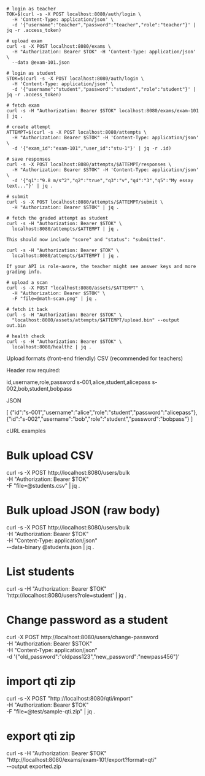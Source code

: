```
# login as teacher
TOK=$(curl -s -X POST localhost:8080/auth/login \
  -H 'Content-Type: application/json' \
  -d '{"username":"teacher","password":"teacher","role":"teacher"}' | jq -r .access_token)

# upload exam
curl -s -X POST localhost:8080/exams \
  -H "Authorization: Bearer $TOK" -H 'Content-Type: application/json' \
  --data @exam-101.json

# login as student
STOK=$(curl -s -X POST localhost:8080/auth/login \
  -H 'Content-Type: application/json' \
  -d '{"username":"student","password":"student","role":"student"}' | jq -r .access_token)

# fetch exam
curl -s -H "Authorization: Bearer $STOK" localhost:8080/exams/exam-101 | jq .

# create attempt
ATTEMPT=$(curl -s -X POST localhost:8080/attempts \
  -H "Authorization: Bearer $STOK" -H 'Content-Type: application/json' \
  -d '{"exam_id":"exam-101","user_id":"stu-1"}' | jq -r .id)

# save responses
curl -s -X POST localhost:8080/attempts/$ATTEMPT/responses \
  -H "Authorization: Bearer $STOK" -H 'Content-Type: application/json' \
  -d '{"q1":"9.8 m/s^2","q2":"true","q3":"v","q4":"3","q5":"My essay text..."}' | jq .

# submit
curl -s -X POST localhost:8080/attempts/$ATTEMPT/submit \
  -H "Authorization: Bearer $STOK" | jq .

# fetch the graded attempt as student
curl -s -H "Authorization: Bearer $STOK" \
  localhost:8080/attempts/$ATTEMPT | jq .

This should now include "score" and "status": "submitted".

curl -s -H "Authorization: Bearer $TOK" \
  localhost:8080/attempts/$ATTEMPT | jq .

If your API is role-aware, the teacher might see answer keys and more grading info.

# upload a scan
curl -s -X POST "localhost:8080/assets/$ATTEMPT" \
  -H "Authorization: Bearer $STOK" \
  -F "file=@math-scan.png" | jq .

# fetch it back
curl -s -H "Authorization: Bearer $STOK" \
  "localhost:8080/assets/attempts/$ATTEMPT/upload.bin" --output out.bin

# health check
curl -s -H "Authorization: Bearer $STOK" \
  localhost:8080/healthz | jq .

```


Upload formats (front-end friendly)
CSV (recommended for teachers)

Header row required:

id,username,role,password
s-001,alice,student,alicepass
s-002,bob,student,bobpass

JSON

[
  {"id":"s-001","username":"alice","role":"student","password":"alicepass"},
  {"id":"s-002","username":"bob","role":"student","password":"bobpass"}
]

cURL examples

# Bulk upload CSV
curl -s -X POST http://localhost:8080/users/bulk \
  -H "Authorization: Bearer $TOK" \
  -F "file=@students.csv" | jq .

# Bulk upload JSON (raw body)
curl -s -X POST http://localhost:8080/users/bulk \
  -H "Authorization: Bearer $TOK" \
  -H "Content-Type: application/json" \
  --data-binary @students.json | jq .

# List students
curl -s -H "Authorization: Bearer $TOK" \
  'http://localhost:8080/users?role=student' | jq .


# Change password as a student
curl -X POST http://localhost:8080/users/change-password \
  -H "Authorization: Bearer $STOK" \
  -H "Content-Type: application/json" \
  -d '{"old_password":"oldpass123","new_password":"newpass456"}'

# import qti zip
curl -s -X POST "http://localhost:8080/qti/import" \
  -H "Authorization: Bearer $TOK" \
  -F "file=@test/sample-qti.zip" | jq .

# export qti zip
curl -s -H "Authorization: Bearer $TOK" \
  "http://localhost:8080/exams/exam-101/export?format=qti" \
  --output exported.zip  